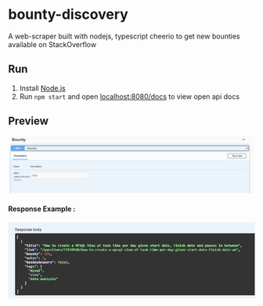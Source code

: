 # bounty-discovery
A web-scraper built with nodejs, typescript cheerio to get new bounties available on StackOverflow

## Run
1. Install [Node.js](https://nodejs.org)
2. Run `npm start` and open [localhost:8080/docs](http://localhost:8080/docs) to view open api docs


## Preview
![](/images/swagger_example.png)

#### Response Example :
![](/images/response_example.png)
